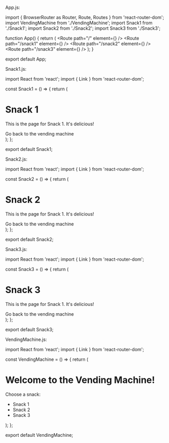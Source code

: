 App.js: 

import { BrowserRouter as Router, Route, Routes } from 'react-router-dom';
import VendingMachine from './VendingMachine';
import Snack1 from './Snack1';
import Snack2 from './Snack2';
import Snack3 from './Snack3';

function App() {
  return (
    <Router>
      <Routes>
        <Route path="/" element={<VendingMachine />} />
        <Route path="/snack1" element={<Snack1 />} />
        <Route path="/snack2" element={<Snack2 />} />
        <Route path="/snack3" element={<Snack3 />} />
      </Routes>
    </Router>
  );
}

export default App;



Snack1.js: 

import React from 'react';
import { Link } from 'react-router-dom';

const Snack1 = () => {
  return (
    <div>
      <h1>Snack 1</h1>
      <p>This is the page for Snack 1. It's delicious!</p>
      <Link to="/">Go back to the vending machine</Link>
    </div>
  );
};

export default Snack1;


Snack2.js: 

import React from 'react';
import { Link } from 'react-router-dom';

const Snack2 = () => {
  return (
    <div>
      <h1>Snack 2</h1>
      <p>This is the page for Snack 1. It's delicious!</p>
      <Link to="/">Go back to the vending machine</Link>
    </div>
  );
};

export default Snack2;


Snack3.js: 

import React from 'react';
import { Link } from 'react-router-dom';

const Snack3 = () => {
  return (
    <div>
      <h1>Snack 3</h1>
      <p>This is the page for Snack 1. It's delicious!</p>
      <Link to="/">Go back to the vending machine</Link>
    </div>
  );
};

export default Snack3;



VendingMachine.js:

import React from 'react';
import { Link } from 'react-router-dom';

const VendingMachine = () => {
  return (
    <div>
      <h1>Welcome to the Vending Machine!</h1>
      <p>Choose a snack:</p>
      <ul>
        <li><Link to="/Snack1">Snack 1</Link></li>
        <li><Link to="/Snack2">Snack 2</Link></li>
        <li><Link to="/Snack3">Snack 3</Link></li>
      </ul>
    </div>
  );
};

export default VendingMachine;
